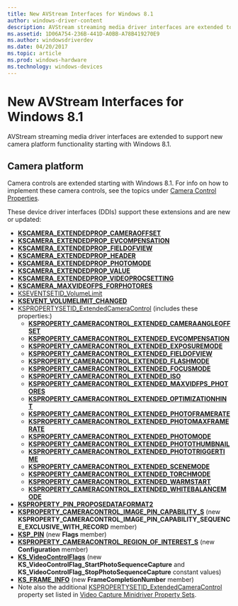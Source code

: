 ```yaml
---
title: New AVStream Interfaces for Windows 8.1
author: windows-driver-content
description: AVStream streaming media driver interfaces are extended to support new camera platform functionality starting with Windows 8.1.
ms.assetid: 1D06A754-236B-441D-A0BB-A78B419270E9
ms.author: windowsdriverdev
ms.date: 04/20/2017
ms.topic: article
ms.prod: windows-hardware
ms.technology: windows-devices
---
```


# New AVStream Interfaces for Windows 8.1


AVStream streaming media driver interfaces are extended to support new camera platform functionality starting with Windows 8.1.

## Camera platform


Camera controls are extended starting with Windows 8.1. For info on how to implement these camera controls, see the topics under [Camera Control Properties](camera-control-properties.md#win8-1-extended-props).

These device driver interfaces (DDIs) support these extensions and are new or updated:

-   [**KSCAMERA\_EXTENDEDPROP\_CAMERAOFFSET**](https://msdn.microsoft.com/library/windows/hardware/dn567560)
-   [**KSCAMERA\_EXTENDEDPROP\_EVCOMPENSATION**](https://msdn.microsoft.com/library/windows/hardware/dn567561)
-   [**KSCAMERA\_EXTENDEDPROP\_FIELDOFVIEW**](https://msdn.microsoft.com/library/windows/hardware/dn567562)
-   [**KSCAMERA\_EXTENDEDPROP\_HEADER**](https://msdn.microsoft.com/library/windows/hardware/dn567563)
-   [**KSCAMERA\_EXTENDEDPROP\_PHOTOMODE**](https://msdn.microsoft.com/library/windows/hardware/dn567564)
-   [**KSCAMERA\_EXTENDEDPROP\_VALUE**](https://msdn.microsoft.com/library/windows/hardware/dn567565)
-   [**KSCAMERA\_EXTENDEDPROP\_VIDEOPROCSETTING**](https://msdn.microsoft.com/library/windows/hardware/dn567566)
-   [**KSCAMERA\_MAXVIDEOFPS\_FORPHOTORES**](https://msdn.microsoft.com/library/windows/hardware/dn567567)
-   [KSEVENTSETID\_VolumeLimit](https://msdn.microsoft.com/library/windows/hardware/dn567568)
-   [**KSEVENT\_VOLUMELIMIT\_CHANGED**](https://msdn.microsoft.com/library/windows/hardware/dn567569)
-   [KSPROPERTYSETID\_ExtendedCameraControl](https://msdn.microsoft.com/library/windows/hardware/dn567570) (includes these properties:)
    -   [**KSPROPERTY\_CAMERACONTROL\_EXTENDED\_CAMERAANGLEOFFSET**](https://msdn.microsoft.com/library/windows/hardware/dn567571)
    -   [**KSPROPERTY\_CAMERACONTROL\_EXTENDED\_EVCOMPENSATION**](https://msdn.microsoft.com/library/windows/hardware/dn567572)
    -   [**KSPROPERTY\_CAMERACONTROL\_EXTENDED\_EXPOSUREMODE**](https://msdn.microsoft.com/library/windows/hardware/dn567573)
    -   [**KSPROPERTY\_CAMERACONTROL\_EXTENDED\_FIELDOFVIEW**](https://msdn.microsoft.com/library/windows/hardware/dn567574)
    -   [**KSPROPERTY\_CAMERACONTROL\_EXTENDED\_FLASHMODE**](https://msdn.microsoft.com/library/windows/hardware/dn567575)
    -   [**KSPROPERTY\_CAMERACONTROL\_EXTENDED\_FOCUSMODE**](https://msdn.microsoft.com/library/windows/hardware/dn567576)
    -   [**KSPROPERTY\_CAMERACONTROL\_EXTENDED\_ISO**](https://msdn.microsoft.com/library/windows/hardware/dn567577)
    -   [**KSPROPERTY\_CAMERACONTROL\_EXTENDED\_MAXVIDFPS\_PHOTORES**](https://msdn.microsoft.com/library/windows/hardware/dn567578)
    -   [**KSPROPERTY\_CAMERACONTROL\_EXTENDED\_OPTIMIZATIONHINT**](https://msdn.microsoft.com/library/windows/hardware/dn567579)
    -   [**KSPROPERTY\_CAMERACONTROL\_EXTENDED\_PHOTOFRAMERATE**](https://msdn.microsoft.com/library/windows/hardware/dn567580)
    -   [**KSPROPERTY\_CAMERACONTROL\_EXTENDED\_PHOTOMAXFRAMERATE**](https://msdn.microsoft.com/library/windows/hardware/dn567581)
    -   [**KSPROPERTY\_CAMERACONTROL\_EXTENDED\_PHOTOMODE**](https://msdn.microsoft.com/library/windows/hardware/dn567582)
    -   [**KSPROPERTY\_CAMERACONTROL\_EXTENDED\_PHOTOTHUMBNAIL**](https://msdn.microsoft.com/library/windows/hardware/dn567583)
    -   [**KSPROPERTY\_CAMERACONTROL\_EXTENDED\_PHOTOTRIGGERTIME**](https://msdn.microsoft.com/library/windows/hardware/dn567584)
    -   [**KSPROPERTY\_CAMERACONTROL\_EXTENDED\_SCENEMODE**](https://msdn.microsoft.com/library/windows/hardware/dn567585)
    -   [**KSPROPERTY\_CAMERACONTROL\_EXTENDED\_TORCHMODE**](https://msdn.microsoft.com/library/windows/hardware/dn567586)
    -   [**KSPROPERTY\_CAMERACONTROL\_EXTENDED\_WARMSTART**](https://msdn.microsoft.com/library/windows/hardware/dn567587)
    -   [**KSPROPERTY\_CAMERACONTROL\_EXTENDED\_WHITEBALANCEMODE**](https://msdn.microsoft.com/library/windows/hardware/dn567588)
-   [**KSPROPERTY\_PIN\_PROPOSEDATAFORMAT2**](https://msdn.microsoft.com/library/windows/hardware/dn567589)
-   [**KSPROPERTY\_CAMERACONTROL\_IMAGE\_PIN\_CAPABILITY\_S**](https://msdn.microsoft.com/library/windows/hardware/jj553707) (new **KSPROPERTY\_CAMERACONTROL\_IMAGE\_PIN\_CAPABILITY\_SEQUENCE\_EXCLUSIVE\_WITH\_RECORD** member)
-   [**KSP\_PIN**](https://msdn.microsoft.com/library/windows/hardware/ff566722) (new **Flags** member)
-   [**KSPROPERTY\_CAMERACONTROL\_REGION\_OF\_INTEREST\_S**](https://msdn.microsoft.com/library/windows/hardware/jj151592) (new **Configuration** member)
-   [**KS\_VideoControlFlags**](https://msdn.microsoft.com/library/windows/hardware/ff567696) (new **KS\_VideoControlFlag\_StartPhotoSequenceCapture** and **KS\_VideoControlFlag\_StopPhotoSequenceCapture** constant values)
-   [**KS\_FRAME\_INFO**](https://msdn.microsoft.com/library/windows/hardware/ff567645) (new **FrameCompletionNumber** member)
-   Note also the additional [KSPROPERTYSETID\_ExtendedCameraControl](https://msdn.microsoft.com/library/windows/hardware/dn567570) property set listed in [Video Capture Minidriver Property Sets](https://msdn.microsoft.com/library/windows/hardware/ff568714).

 

 




